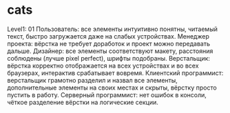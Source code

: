 # cats
Level1:
01 Пользователь: все элементы интуитивно понятны, читаемый текст, быстро загружается даже на слабых устройствах.
Менеджер проекта: вёрстка не требует доработок и проект можно передавать дальше.
Дизайнер: все элементы соответствуют макету, расстояния соблюдены (лучше pixel perfect), шрифты подобраны.
Верстальщик: вёрстка корректно отображается на всех устройствах и во всех браузерах, интерактив срабатывает вовремя.
Клиентский программист: верстальщик грамотно разделил и назвал все элементы, дополнительные элементы на своих местах и скрыты, вёрстку просто пустить в работу.
Серверный программист: нет ошибок в консоли, чёткое разделение вёрстки на логические секции.
